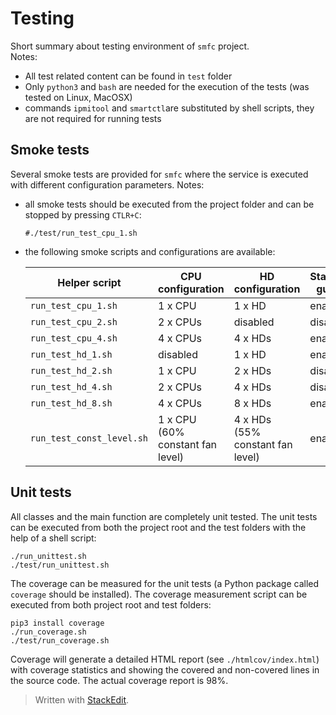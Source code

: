 ﻿
# Testing  
Short summary about testing environment of `smfc` project.  
Notes:  
  
 - All test related content can be found in `test` folder
 - Only `python3` and `bash` are needed for the execution of the tests (was tested on Linux, MacOSX)  
 - commands `ipmitool` and `smartctl`are substituted by shell scripts, they are not required for running tests
  
## Smoke tests  
Several smoke tests are provided for `smfc` where the service is executed with different configuration parameters. Notes:  
  
- all smoke tests should be executed from the project folder and can be stopped by pressing `CTLR+C`:

	`#./test/run_test_cpu_1.sh`

- the following smoke scripts and configurations are available:  
   
   | Helper script | CPU configuration | HD configuration | Standby guard |
   |--|--|--|--|
   |`run_test_cpu_1.sh`| 1 x CPU | 1 x HD | enabled |
   |`run_test_cpu_2.sh`| 2 x CPUs | disabled | disabled |
   |`run_test_cpu_4.sh`| 4 x CPUs | 4 x HDs | enabled |
   |`run_test_hd_1.sh`| disabled | 1 x HD | enabled |
   |`run_test_hd_2.sh`| 1 x CPU | 2 x HDs | disabled |
   |`run_test_hd_4.sh`| 2 x CPUs | 4 x HDs | disabled |
   |`run_test_hd_8.sh`| 4 x CPUs | 8 x HDs | enabled |
   |`run_test_const_level.sh`| 1 x CPU (60% constant fan level) | 4 x HDs (55% constant fan level) | enabled |

## Unit tests  
All classes and the main function are completely unit tested. The unit tests can be executed from both the project root and the test folders with the help of a shell script:

	./run_unittest.sh
	./test/run_unittest.sh

The coverage can be measured for the unit tests (a Python package called `coverage` should be installed). The coverage measurement script can be executed from both project root and test folders:

	pip3 install coverage
	./run_coverage.sh
	./test/run_coverage.sh  

Coverage will generate a detailed HTML report (see `./htmlcov/index.html`) with coverage statistics and showing the covered and non-covered lines in the source code. The actual coverage report is 98%.  
  
> Written with [StackEdit](https://stackedit.io/).
